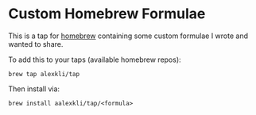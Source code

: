 # Custom Homebrew Formulae

This is a tap for [homebrew](http://brew.sh) containing some custom formulae I wrote and wanted to share.

To add this to your taps (available homebrew repos):
```
brew tap alexkli/tap
```

Then install via:
```
brew install aalexkli/tap/<formula>
```
